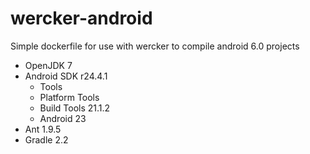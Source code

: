 # wercker-android
Simple dockerfile for use with wercker to compile android 6.0 projects

* OpenJDK 7
* Android SDK r24.4.1
	* Tools
	* Platform Tools
	* Build Tools 21.1.2
	* Android 23
* Ant 1.9.5
* Gradle 2.2
